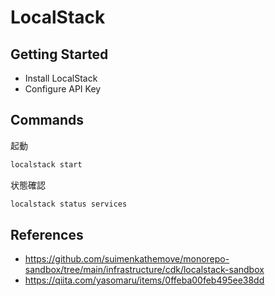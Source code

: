 # LocalStack

## Getting Started

- Install LocalStack
- Configure API Key

## Commands

起動

```sh
localstack start
```

状態確認

```sh
localstack status services
```

## References

- <https://github.com/suimenkathemove/monorepo-sandbox/tree/main/infrastructure/cdk/localstack-sandbox>
- <https://qiita.com/yasomaru/items/0ffeba00feb495ee38dd>
